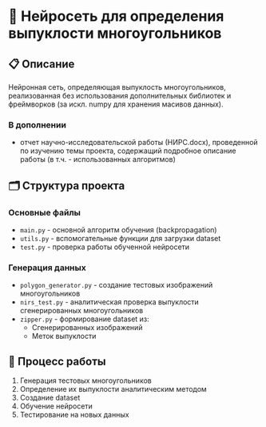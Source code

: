 # 🧠 Нейросеть для определения выпуклости многоугольников

## 📋 Описание
Нейронная сеть, определяющая выпуклость многоугольников, реализованная без использования дополнительных библиотек и фреймворков (за искл. numpy для хранения масивов данных).

### В дополнении
   - отчет научно-исследовательской работы (НИРС.docx), проведенной по изучению темы проекта, содержащий подробное описание работы (в т.ч. - использованных алгоритмов)

## 🗂 Структура проекта

### Основные файлы
- `main.py` - основной алгоритм обучения (backpropagation)
- `utils.py` - вспомогательные функции для загрузки dataset
- `test.py` - проверка работы обученной нейросети

### Генерация данных
- `polygon_generator.py` - создание тестовых изображений многоугольников
- `nirs_test.py` - аналитическая проверка выпуклости сгенерированных многоугольников
- `zipper.py` - формирование dataset из:
  - Сгенерированных изображений
  - Меток выпуклости

## 🔄 Процесс работы
1. Генерация тестовых многоугольников
2. Определение их выпуклости аналитическим методом
3. Создание dataset
4. Обучение нейросети
5. Тестирование на новых данных
